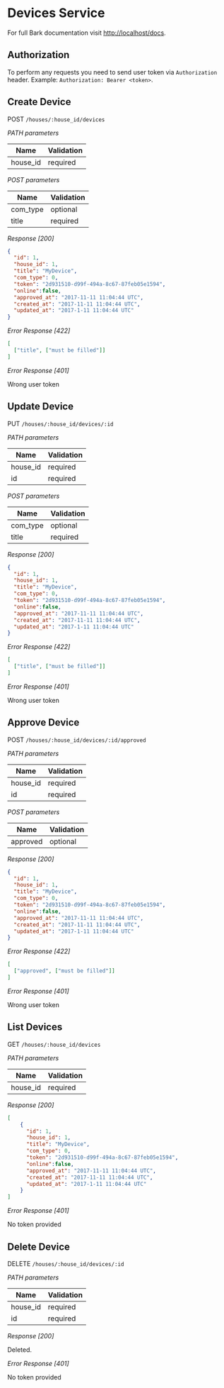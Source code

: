 # Devices Service

For full Bark documentation visit [http://localhost/docs](http://localhost/docs).

## Authorization

To perform any requests you need to send user token via `Authorization` header. Example:
`Authorization: Bearer <token>`.

## Create Device

POST `/houses/:house_id/devices`

*PATH parameters*

Name         | Validation
------------ | ------------- 
house_id     | required


*POST parameters*

Name          | Validation
------------  | -------------
com_type      | optional 
title         | required

*Response [200]*

```json
{
  "id": 1,
  "house_id": 1,
  "title": "MyDevice",
  "com_type": 0,
  "token": "2d931510-d99f-494a-8c67-87feb05e1594",
  "online":false,
  "approved_at": "2017-11-11 11:04:44 UTC",
  "created_at": "2017-11-11 11:04:44 UTC",
  "updated_at": "2017-1-11 11:04:44 UTC"
}
```

*Error Response [422]*

```json
[
  ["title", ["must be filled"]]
]
```

*Error Response [401]*

Wrong user token

## Update Device

PUT `/houses/:house_id/devices/:id`

*PATH parameters*

Name         | Validation
------------ | ------------- 
house_id     | required
id           | required


*POST parameters*

Name          | Validation
------------  | -------------
com_type      | optional 
title         | required

*Response [200]*

```json
{
  "id": 1,
  "house_id": 1,
  "title": "MyDevice",
  "com_type": 0,
  "token": "2d931510-d99f-494a-8c67-87feb05e1594",
  "online":false,
  "approved_at": "2017-11-11 11:04:44 UTC",
  "created_at": "2017-11-11 11:04:44 UTC",
  "updated_at": "2017-1-11 11:04:44 UTC"
}
```

*Error Response [422]*

```json
[
  ["title", ["must be filled"]]
]
```

*Error Response [401]*

Wrong user token

## Approve Device

POST `/houses/:house_id/devices/:id/approved`

*PATH parameters*

Name         | Validation
------------ | ------------- 
house_id     | required
id           | required


*POST parameters*

Name          | Validation
------------  | -------------
approved      | optional 

*Response [200]*

```json
{
  "id": 1,
  "house_id": 1,
  "title": "MyDevice",
  "com_type": 0,
  "token": "2d931510-d99f-494a-8c67-87feb05e1594",
  "online":false,
  "approved_at": "2017-11-11 11:04:44 UTC",
  "created_at": "2017-11-11 11:04:44 UTC",
  "updated_at": "2017-1-11 11:04:44 UTC"
}
```

*Error Response [422]*

```json
[
  ["approved", ["must be filled"]]
]
```

*Error Response [401]*

Wrong user token

## List Devices

GET `/houses/:house_id/devices`

*PATH parameters*

Name         | Validation
------------ | ------------- 
house_id     | required

*Response [200]*

```json
[
    {
      "id": 1,
      "house_id": 1,
      "title": "MyDevice",
      "com_type": 0,
      "token": "2d931510-d99f-494a-8c67-87feb05e1594",
      "online":false,
      "approved_at": "2017-11-11 11:04:44 UTC",
      "created_at": "2017-11-11 11:04:44 UTC",
      "updated_at": "2017-1-11 11:04:44 UTC"
    }
]
```

*Error Response [401]*

No token provided

## Delete Device

DELETE `/houses/:house_id/devices/:id`


*PATH parameters*

Name         | Validation
------------ | ------------- 
house_id     | required
id           | required

*Response [200]*

Deleted.

*Error Response [401]*

No token provided